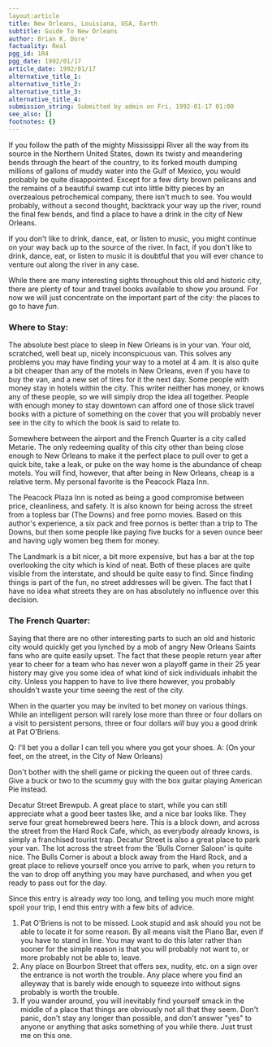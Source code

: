 ```yaml
---
layout:article
title: New Orleans, Louisiana, USA, Earth
subtitle: Guide To New Orleans
author: Brian K. Dore'
factuality: Real
pgg_id: 1R4
pgg_date: 1992/01/17
article_date: 1992/01/17
alternative_title_1: 
alternative_title_2: 
alternative_title_3: 
alternative_title_4: 
submission_string: Submitted by admin on Fri, 1992-01-17 01:00
see_also: []
footnotes: {}
---
```

<div>
<p>If you follow the path of the mighty Mississippi River all the way from its source in the Northern United States, down its twisty and meandering bends through the heart of the country, to its forked mouth dumping millions of gallons of muddy water into the Gulf of Mexico, you would probably be quite disappointed. Except for a few dirty brown pelicans and the remains of a beautiful swamp cut into little bitty pieces by an overzealous petrochemical company, there isn't much to see. You would probably, without a second thought, backtrack your way up the river, round the final few bends, and find a place to have a drink in the city of New Orleans.</p>
<p>If you don't like to drink, dance, eat, or listen to music, you might continue on your way back up to the source of the river. In fact, if you don't like to drink, dance, eat, or listen to music it is doubtful that you will ever chance to venture out along the river in any case.</p>
<p>While there are many interesting sights throughout this old and historic city, there are plenty of tour and travel books available to show you around. For now we will just concentrate on the important part of the city: the places to go to have <em>fun</em>.</p>
<h3>Where to Stay:</h3>
<p>The absolute best place to sleep in New Orleans is in your van. Your old, scratched, well beat up, nicely inconspicuous van. This solves any problems you may have finding your way to a motel at 4 am. It is also quite a bit cheaper than any of the motels in New Orleans, even if you have to buy the van, and a new set of tires for it the next day. Some people with money stay in hotels within the city. This writer neither has money, or knows any of these people, so we will simply drop the idea all together. People with enough money to stay downtown can afford one of those slick travel books with a picture of something on the cover that you will probably never see in the city to which the book is said to relate to.</p>
<p>Somewhere between the airport and the French Quarter is a city called Metarie. The only redeeming quality of this city other than being close enough to New Orleans to make it the perfect place to pull over to get a quick bite, take a leak, or puke on the way home is the abundance of cheap motels. You will find, however, that after being in New Orleans, cheap is a relative term. My personal favorite is the Peacock Plaza Inn.</p>
<p>The Peacock Plaza Inn is noted as being a good compromise between price, cleanliness, and safety. It is also known for being across the street from a topless bar (The Downs) and free porno movies. Based on this author's experience, a six pack and free pornos is better than a trip to The Downs, but then some people like paying five bucks for a seven ounce beer and having ugly women beg them for money.</p>
<p>The Landmark is a bit nicer, a bit more expensive, but has a bar at the top overlooking the city which is kind of neat. Both of these places are quite visible from the interstate, and should be quite easy to find. Since finding things is part of the fun, no street addresses will be given. The fact that I have no idea what streets they are on has absolutely no influence over this decision.</p>
<h3>The French Quarter:</h3>
<p>Saying that there are no other interesting parts to such an old and historic city would quickly get you lynched by a mob of angry New Orleans Saints fans who are quite easily upset. The fact that these people return year after year to cheer for a team who has never won a playoff game in their 25 year history may give you some idea of what kind of sick individuals inhabit the city. Unless you happen to have to live there however, you probably shouldn't waste your time seeing the rest of the city.</p>
<p>When in the quarter you may be invited to bet money on various things. While an intelligent person will rarely lose more than three or four dollars on a visit to persistent persons, three or four dollars <em>will</em> buy you a good drink at Pat O'Briens.</p>
<p>Q: I'll bet you a dollar I can tell you where you got your shoes. A: (On your feet, on the street, in the City of New Orleans)</p>
<p>Don't bother with the shell game or picking the queen out of three cards. Give a buck or two to the scummy guy with the box guitar playing American Pie instead.</p>
<p>Decatur Street Brewpub. A great place to start, while you can still appreciate what a good beer tastes like, and a nice bar looks like. They serve four great homebrewed beers here. This is a block down, and across the street from the Hard Rock Cafe, which, as everybody already knows, is simply a franchised tourist trap. Decatur Street is also a great place to park your van. The lot across the street from the 'Bulls Corner Saloon' is quite nice. The Bulls Corner is about a block away from the Hard Rock, and a great place to relieve yourself once you arrive to park, when you return to the van to drop off anything you may have purchased, and when you get ready to pass out for the day.</p>
<p>Since this entry is already <em>way</em> too long, and telling you much more might spoil your trip, I end this entry with a few bits of advice.</p>
<ol>
<li value="1">Pat O'Briens is not to be missed. Look stupid and ask should you not be able to locate it for some reason. By all means visit the Piano Bar, even if you have to stand in line. You may want to do this later rather than sooner for the simple reason is that you will probably not want to, or more probably not be able to, leave.</li>
<li value="2">Any place on Bourbon Street that offers sex, nudity, etc. on a sign over the entrance is not worth the trouble. Any place where you find an alleyway that is barely wide enough to squeeze into without signs probably is worth the trouble.</li>
<li value="3">If you wander around, you will inevitably find yourself smack in the middle of a place that things are obviously not all that they seem. Don't panic, don't stay any longer than possible, and don't answer "yes" to anyone or anything that asks something of you while there. Just trust me on this one.</li>
</ol>
<!--Amazon_CLS_IM_END-->
</div>

